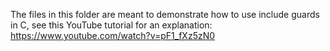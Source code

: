 The files in this folder are meant to demonstrate how to use include guards in C, see this YouTube tutorial for an explanation: https://www.youtube.com/watch?v=pF1_fXz5zN0
